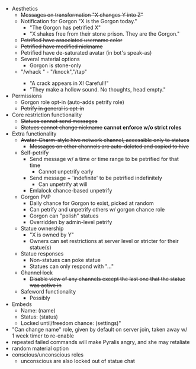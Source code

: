 - Aesthetics
	- ~~Messages on transformation "X changes Y into Z"~~
	- Notification for Gorgon "X is the Gorgon today."
		- "The Gorgon has petrified X"
		- "X shakes free from their stone prison. They are the Gorgon."
	- ~~Petrified have associated username color~~
	- ~~Petrified have modified nickname~~
	- Petrified have de-saturated avatar (in bot's speak-as)
	- Several material options
		- Gorgon is stone-only
	- "/whack <user-x>" - "/knock","/tap"
		- "A crack appears in X! Careful!!"
		- "They make a hollow sound. No thoughts, head empty."
- Permissions
	- Gorgon role opt-in (auto-adds petrify role)
	- ~~Petrify in general is opt-in~~
- Core restriction functionality
	- ~~Statues cannot send messages~~
	- ~~Statues cannot change nickname~~ **cannot enforce w/o strict roles**
- Extra functionality
	- ~~Avatar-Charm-style hive network channel, accessible only to statues~~
		- ~~Messages on other channels are auto-deleted and copied to hive~~
	- ~~Self-petrify~~
		- Send message w/ a time or time range to be petrified for that time
			- Cannot unpetrify early
		- Send message + 'indefinite' to be petrified indefinitely
			- Can unpetrify at will
		- Emlalock chance-based unpetrify
	- Gorgon PVP
		- Daily chance for Gorgon to exist, picked at random
		- Can petrify and unpetrify others w/ gorgon chance role
		- Gorgon can "polish" statues
		- Overridden by admin-level petrify
	- Statue ownership
		- "X is owned by Y"
		- Owners can set restrictions at server level or stricter for their statue(s)
	- Statue responses
		- Non-statues can poke statue
		- Statues can only respond with "..."
	- ~~Channel lock~~
		- ~~Disable view of any channels except the last one that the statue was active in~~
	- Safeword functionality
		- Possibly
- Embeds
	- Name: (name)
	- Status: (status)
	- Locked until/freedom chance: (settings)"
- "Can change name" role, given by default on server join, taken away w/ 1 week timer to re-enable
- repeated failed commands will make Pyralis angry, and she may retaliate
- random material option
- conscious/unconscious roles
	- unconscious are also locked out of statue chat

